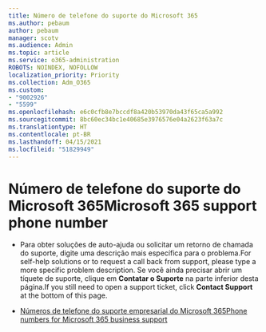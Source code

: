```yaml
---
title: Número de telefone do suporte do Microsoft 365
ms.author: pebaum
author: pebaum
manager: scotv
ms.audience: Admin
ms.topic: article
ms.service: o365-administration
ROBOTS: NOINDEX, NOFOLLOW
localization_priority: Priority
ms.collection: Adm_O365
ms.custom:
- "9002926"
- "5599"
ms.openlocfilehash: e6c0cfb8e7bccdf8a420b53970da43f65ca5a992
ms.sourcegitcommit: 8bc60ec34bc1e40685e3976576e04a2623f63a7c
ms.translationtype: HT
ms.contentlocale: pt-BR
ms.lasthandoff: 04/15/2021
ms.locfileid: "51829949"
---
```

# <a name="microsoft-365-support-phone-number"></a><span data-ttu-id="cc5a1-102">Número de telefone do suporte do Microsoft 365</span><span class="sxs-lookup"><span data-stu-id="cc5a1-102">Microsoft 365 support phone number</span></span>

- <span data-ttu-id="cc5a1-103">Para obter soluções de auto-ajuda ou solicitar um retorno de chamada do suporte, digite uma descrição mais específica para o problema.</span><span class="sxs-lookup"><span data-stu-id="cc5a1-103">For self-help solutions or to request a call back from support, please type a more specific problem description.</span></span>  <span data-ttu-id="cc5a1-104">Se você ainda precisar abrir um tíquete de suporte, clique em **Contatar o Suporte** na parte inferior desta página.</span><span class="sxs-lookup"><span data-stu-id="cc5a1-104">If you still need to open a support ticket, click **Contact Support** at the bottom of this page.</span></span>

- [<span data-ttu-id="cc5a1-105">Números de telefone do suporte empresarial do Microsoft 365</span><span class="sxs-lookup"><span data-stu-id="cc5a1-105">Phone numbers for Microsoft 365 business support</span></span>](https://docs.microsoft.com/microsoft-365/admin/contact-support-for-business-products?view=o365-worldwide&tabs=phone)
